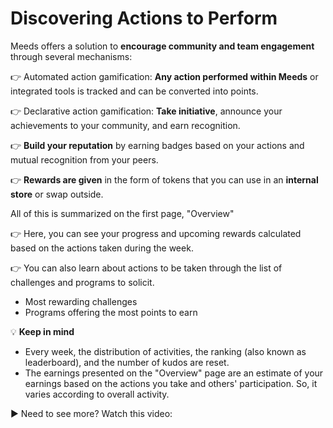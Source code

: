 # Discovering Actions to Perform

Meeds offers a solution to **encourage community and team engagement** through several mechanisms:

👉 Automated action gamification: **Any action performed within Meeds** or integrated tools is tracked and can be converted into points.&#x20;

👉 Declarative action gamification: **Take initiative**, announce your achievements to your community, and earn recognition.

👉 **Build your reputation** by earning badges based on your actions and mutual recognition from your peers.&#x20;

👉 **Rewards are given** in the form of tokens that you can use in an **internal store** or swap outside.



All of this is summarized on the first page, "Overview"&#x20;

👉 Here, you can see your progress and upcoming rewards calculated based on the actions taken during the week.&#x20;

👉 You can also learn about actions to be taken through the list of challenges and programs to solicit.&#x20;

* Most rewarding challenges&#x20;
* Programs offering the most points to earn



💡 **Keep in mind**&#x20;

* Every week, the distribution of activities, the ranking (also known as leaderboard), and the number of kudos are reset.&#x20;
* The earnings presented on the "Overview" page are an estimate of your earnings based on the actions you take and others' participation. So, it varies according to overall activity.



▶ Need to see more? Watch this video:
